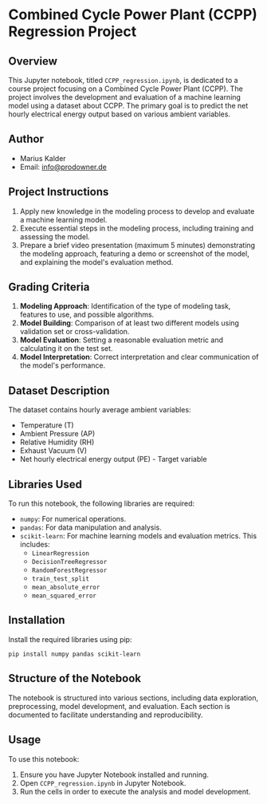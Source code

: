 
# Combined Cycle Power Plant (CCPP) Regression Project

## Overview
This Jupyter notebook, titled `CCPP_regression.ipynb`, is dedicated to a course project focusing on a Combined Cycle Power Plant (CCPP). The project involves the development and evaluation of a machine learning model using a dataset about CCPP. The primary goal is to predict the net hourly electrical energy output based on various ambient variables.

## Author
- Marius Kalder
- Email: info@prodowner.de

## Project Instructions
1. Apply new knowledge in the modeling process to develop and evaluate a machine learning model.
2. Execute essential steps in the modeling process, including training and assessing the model.
3. Prepare a brief video presentation (maximum 5 minutes) demonstrating the modeling approach, featuring a demo or screenshot of the model, and explaining the model's evaluation method.

## Grading Criteria
1. **Modeling Approach**: Identification of the type of modeling task, features to use, and possible algorithms.
2. **Model Building**: Comparison of at least two different models using validation set or cross-validation.
3. **Model Evaluation**: Setting a reasonable evaluation metric and calculating it on the test set.
4. **Model Interpretation**: Correct interpretation and clear communication of the model's performance.

## Dataset Description
The dataset contains hourly average ambient variables:
- Temperature (T)
- Ambient Pressure (AP)
- Relative Humidity (RH)
- Exhaust Vacuum (V)
- Net hourly electrical energy output (PE) - Target variable

## Libraries Used
To run this notebook, the following libraries are required:
- `numpy`: For numerical operations.
- `pandas`: For data manipulation and analysis.
- `scikit-learn`: For machine learning models and evaluation metrics. This includes:
  - `LinearRegression`
  - `DecisionTreeRegressor`
  - `RandomForestRegressor`
  - `train_test_split`
  - `mean_absolute_error`
  - `mean_squared_error`

## Installation
Install the required libraries using pip:
```
pip install numpy pandas scikit-learn
```

## Structure of the Notebook
The notebook is structured into various sections, including data exploration, preprocessing, model development, and evaluation. Each section is documented to facilitate understanding and reproducibility.

## Usage
To use this notebook:
1. Ensure you have Jupyter Notebook installed and running.
2. Open `CCPP_regression.ipynb` in Jupyter Notebook.
3. Run the cells in order to execute the analysis and model development.

